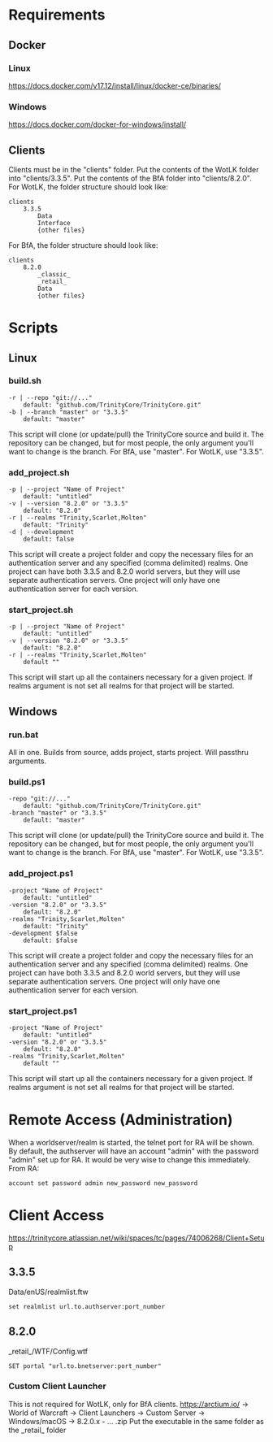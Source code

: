# Requirements
## Docker
### Linux
https://docs.docker.com/v17.12/install/linux/docker-ce/binaries/
### Windows
https://docs.docker.com/docker-for-windows/install/
## Clients
Clients must be in the "clients" folder. Put the contents of the WotLK folder into "clients/3.3.5". Put the contents of the BfA folder into "clients/8.2.0".
For WotLK, the folder structure should look like:
```
clients
    3.3.5
        Data
        Interface
        {other files}
```
For BfA, the folder structure should look like:
```
clients
    8.2.0
        _classic_
        _retail_
        Data
        {other files}
```

# Scripts
## Linux
### build.sh
```
-r | --repo "git://..."
	default: "github.com/TrinityCore/TrinityCore.git"
-b | --branch "master" or "3.3.5"
	default: "master"
```	
This script will clone (or update/pull) the TrinityCore source and build it. The repository can be changed, but for most people, the only argument you'll want to change is the branch. For BfA, use "master". For WotLK, use "3.3.5". 
 
### add_project.sh
```
-p | --project "Name of Project"
	default: "untitled"
-v | --version "8.2.0" or "3.3.5"
	default: "8.2.0"
-r | --realms "Trinity,Scarlet,Molten"
	default: "Trinity"
-d | --development
	default: false
```	
This script will create a project folder and copy the necessary files for an authentication server and any specified (comma delimited) realms. One project can have both 3.3.5 and 8.2.0 world servers, but they will use separate authentication servers. One project will only have one authentication server for each version.
	
### start_project.sh
```
-p | --project "Name of Project"
	default: "untitled"
-v | --version "8.2.0" or "3.3.5"
	default: "8.2.0"
-r | --realms "Trinity,Scarlet,Molten"
	default ""
```	
This script will start up all the containers necessary for a given project. If realms argument is not set all realms for that project will be started.

## Windows
### run.bat
All in one. Builds from source, adds project, starts project. Will passthru arguments.
### build.ps1
```
-repo "git://..."
	default: "github.com/TrinityCore/TrinityCore.git"
-branch "master" or "3.3.5"
	default: "master"
```	
This script will clone (or update/pull) the TrinityCore source and build it. The repository can be changed, but for most people, the only argument you'll want to change is the branch. For BfA, use "master". For WotLK, use "3.3.5". 
 
### add_project.ps1
```
-project "Name of Project"
	default: "untitled"
-version "8.2.0" or "3.3.5"
	default: "8.2.0"
-realms "Trinity,Scarlet,Molten"
	default: "Trinity"
-development $false
	default: $false
```	
This script will create a project folder and copy the necessary files for an authentication server and any specified (comma delimited) realms. One project can have both 3.3.5 and 8.2.0 world servers, but they will use separate authentication servers. One project will only have one authentication server for each version.
	
### start_project.ps1
```
-project "Name of Project"
	default: "untitled"
-version "8.2.0" or "3.3.5"
	default: "8.2.0"
-realms "Trinity,Scarlet,Molten"
	default ""
```	
This script will start up all the containers necessary for a given project. If realms argument is not set all realms for that project will be started.

# Remote Access (Administration)
When a worldserver/realm is started, the telnet port for RA will be shown. By default, the authserver will have an account "admin" with the password "admin" set up for RA. It would be very wise to change this immediately.
From RA:
```
account set password admin new_password new_password
```

# Client Access
https://trinitycore.atlassian.net/wiki/spaces/tc/pages/74006268/Client+Setup
## 3.3.5
Data/enUS/realmlist.ftw
```
set realmlist url.to.authserver:port_number
```
## 8.2.0
\_retail\_/WTF/Config.wtf
```
SET portal "url.to.bnetserver:port_number"
```
### Custom Client Launcher
This is not required for WotLK, only for BfA clients.
https://arctium.io/ -> World of Warcraft -> Client Launchers -> Custom Server -> Windows/macOS -> 8.2.0.x - ... .zip
Put the executable in the same folder as the \_retail\_ folder
